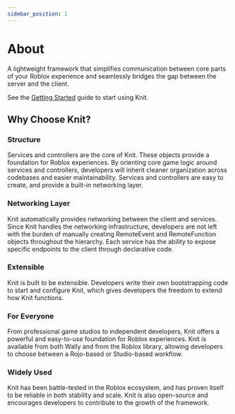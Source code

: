 ```yaml
---
sidebar_position: 1
---
```


# About

A lightweight framework that simplifies communication between core parts of your Roblox experience and seamlessly bridges the gap between the server and the client.

See the [Getting Started](gettingstarted.md) guide to start using Knit.

## Why Choose Knit?

### Structure
Services and controllers are the core of Knit. These objects provide a foundation for Roblox experiences. By orienting core game logic around services and controllers, developers will inherit cleaner organization across codebases and easier maintainability. Services and controllers are easy to create, and provide a built-in networking layer.

### Networking Layer
Knit automatically provides networking between the client and services. Since Knit handles the networking infrastructure, developers are not left with the burden of manually creating RemoteEvent and RemoteFunction objects throughout the hierarchy. Each service has the ability to expose specific endpoints to the client through declarative code.

### Extensible
Knit is built to be extensible. Developers write their own bootstrapping code to start and configure Knit, which gives developers the freedom to extend how Knit functions.

### For Everyone
From professional game studios to independent developers, Knit offers a powerful and easy-to-use foundation for Roblox experiences. Knit is available from both Wally and from the Roblox library, allowing developers to choose between a Rojo-based or Studio-based workflow.

### Widely Used
Knit has been battle-tested in the Roblox ecosystem, and has proven itself to be reliable in both stability and scale. Knit is also open-source and encourages developers to contribute to the growth of the framework.
